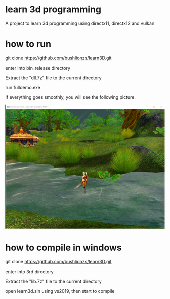 # learn 3d programming
A project to learn 3d programming using directx11, directx12 and vulkan
# how to run
git clone https://github.com/bushlionzs/learn3D.git

enter into bin_release directory

Extract the "dll.7z" file to the current directory

run fulldemo.exe

If everything goes smoothly, you will see the following picture.

![screenshot](https://github.com/bushlionzs/learn3D/blob/main/resources/fulldemo.png)

# how to compile in windows

git clone https://github.com/bushlionzs/learn3D.git

enter into 3rd directory

Extract the "lib.7z" file to the current directory

open learn3d.sln using vs2019, then start to compile
